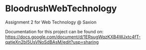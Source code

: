 # BloodrushWebTechnology
Assignment 2 for Web Technology @ Saxion

Documentation for this project can be found on: https://docs.google.com/document/d/1ERsugWqzKXB4WJxtc4fT-qatjeXn2bI5UsVNoSdBAsM/edit?usp=sharing
